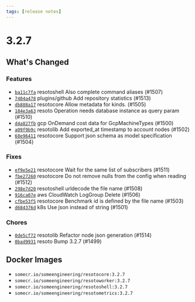 ```yaml
---
tags: [release notes]
---
```


# 3.2.7

## What's Changed

### Features

- [`ba11c7fa`](https://github.com/someengineering/resoto/commit/ba11c7fa) <span class="badge badge--secondary">resotoshell</span> Also complete command aliases (#1507)
- [`7404a478`](https://github.com/someengineering/resoto/commit/7404a478) <span class="badge badge--secondary">plugins/github</span> Add repository statistics (#1513)
- [`db888a17`](https://github.com/someengineering/resoto/commit/db888a17) <span class="badge badge--secondary">resotocore</span> Allow metadata for kinds. (#1505)
- [`184e3a63`](https://github.com/someengineering/resoto/commit/184e3a63) <span class="badge badge--secondary">resoto</span> Operation needs database instance as query param (#1510)
- [`d4a827fb`](https://github.com/someengineering/resoto/commit/d4a827fb) <span class="badge badge--secondary">gcp</span> OnDemand cost data for GcpMachineTypes (#1500)
- [`a09f9b9c`](https://github.com/someengineering/resoto/commit/a09f9b9c) <span class="badge badge--secondary">resotolib</span> Add exported_at timestamp to account nodes (#1502)
- [`68e96411`](https://github.com/someengineering/resoto/commit/68e96411) <span class="badge badge--secondary">resotocore</span> Support json schema as model specification (#1504)

### Fixes

- [`ef9e5e21`](https://github.com/someengineering/resoto/commit/ef9e5e21) <span class="badge badge--secondary">resotocore</span> Wait for the same list of subscribers (#1511)
- [`fbe27260`](https://github.com/someengineering/resoto/commit/fbe27260) <span class="badge badge--secondary">resotocore</span> Do not remove nulls from the config when reading (#1512)
- [`298e7d20`](https://github.com/someengineering/resoto/commit/298e7d20) <span class="badge badge--secondary">resotoshell</span> urldecode the file name (#1508)
- [`916ca07e`](https://github.com/someengineering/resoto/commit/916ca07e) <span class="badge badge--secondary">aws</span> CloudWatch LogGroup Delete (#1506)
- [`cfbe53f5`](https://github.com/someengineering/resoto/commit/cfbe53f5) <span class="badge badge--secondary">resotocore</span> Benchmark id is defined by the file name (#1503)
- [`d684376d`](https://github.com/someengineering/resoto/commit/d684376d) <span class="badge badge--secondary">k8s</span> Use json instead of string (#1501)

### Chores

- [`0de5cf72`](https://github.com/someengineering/resoto/commit/0de5cf72) <span class="badge badge--secondary">resotolib</span> Refactor node json generation (#1514)
- [`0bad9931`](https://github.com/someengineering/resoto/commit/0bad9931) <span class="badge badge--secondary">resoto</span> Bump 3.2.7 (#1499)

<!--truncate-->

## Docker Images

- `somecr.io/someengineering/resotocore:3.2.7`
- `somecr.io/someengineering/resotoworker:3.2.7`
- `somecr.io/someengineering/resotoshell:3.2.7`
- `somecr.io/someengineering/resotometrics:3.2.7`
